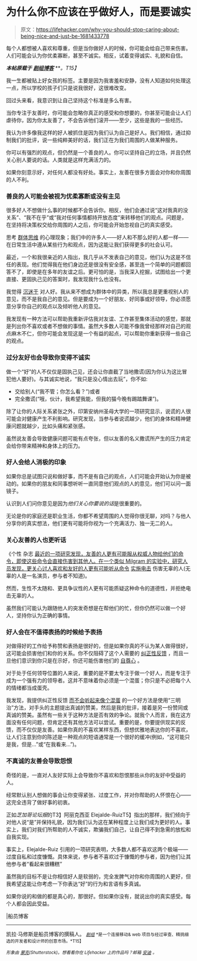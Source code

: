 # 为什么你不应该在乎做好人，而是要诚实

> 原文：<https://lifehacker.com/why-you-should-stop-caring-about-being-nice-and-just-be-1681433778>

每个人都想被人喜欢和尊重，但是当你做好人的时候，你可能会给自己带来伤害。人们可能会认为你优柔寡断，甚至不诚实。相反，试着变得诚实、礼貌和自信。



***本帖原载于*** [***剧组博客***](http://blog.pickcrew.com/stop-caring-nice/) ***。*T15】**

我一生都被贴上好女孩的标签。主要是因为我害羞和安静，没有人知道如何处理这一点，所以学校的孩子们只是说我很好，这很难改变。

回过头来看，我意识到让自己坚持这个标准是多么有害。

当你专注于友善时，你可能会忽略你真正的感受和你想要的，你甚至可能会让人们虐待你，因为你太友善了，不会告诉他们滚开——至少，这些是我的一些经历。

我认为许多像我这样的好人被抓住是因为我们认为自己是好人。我们相信，通过抑制我们的批评，说一些纯粹美好的话，我们正在为我们周围的人做某种服务。

你可以有强烈的观点，但仍然是一个善良的人。你可以坚持自己的立场，并且仍然关心别人要说的话。人类就是这样充满活力的。

如果你刻意示好，对任何人都没有好处。事实上，友善在很多方面会对你和你周围的人不利。

### 善良的人可能会被视为优柔寡断或没有主见

很多好人不想做什么事的时候都不会告诉你。相反，他们会通过说“这对我真的没关系”、“我不在乎”或“我对任何事情都持开放态度”来转移他们的观点。问题是，在坚持将决策权交给你周围的人之后，你可能会开始忽视自己的真实感受。

思考 [群体思维](http://www.personalityresearch.org/papers/lumbert.removed) 的心理现象；我们中的许多人——好人和不那么好的人都一样——在日常生活中遵从某些行为和观点，因为这能让我们获得更多的社会认可。

最近，一个和我很亲近的人指出，我几乎从不发表自己的意见，他们认为这是不信任的表现。他们觉得我在他们身边还是很没有安全感，甚至连一个简单的问题都回答不了，即使是在多年的友谊之后。更可怕的是，当我深入挖掘，试图给出一个更直接、更固执己见的答案时，我发现我什么也没有。

我觉得 [沉迷于](http://www.12keysrecovery.com/blog/warning-signs-youre-addict/) 对人好。我从来不想成为群体中的异类，所以我总是更重视别人的意见，而不是我自己的意见。但是要成为一个好朋友、好同事或好领导，你必须愿意分享你自己的观点以及倾听他人的意见。

我发现有一种方法可以帮助我重新评估我对友谊、工作甚至集体活动的感觉，那就是列出你不喜欢或者不想做的事情。虽然大多数人可能不像我曾经那样对自己的观点麻木不仁，但你可能会发现这是一个有益的起点，可以帮助你重新获得一些自己的观点。

### 过分友好也会导致你变得不诚实

做一个“好”的人不仅仅是固执己见，还会让你直截了当地撒谎(因为你认为这比冒犯他人要好)。与其诚实地说，“我只是没心情出去玩”，你不如:

*   交给别人(“我不管；你怎么看？”)或者
*   完全撒谎(“哦，伙计，我希望我能，但我的猫今晚有踢踏舞课”)。

除了让你的人际关系紧张之外，印第安纳州圣母大学的一项研究显示，说谎的人很可能会对健康产生不利影响。研究发现，当参与者说谎越少，他们的身体和精神健康问题就越少，比如头痛和紧张感。

虽然说友善会导致健康问题可能有点夸张，但以友善的名义撒谎所产生的压力肯定会给你带来精神和身体上的压力。

### 好人会给人消极的印象

如果你总是试图只说和做好事，而不是有自己的观点，人们可能会开始认为你是被动的。如果你的朋友和同事想听听一直同意他们观点的人的意见，他们可以问一面镜子。

认识到人们问你意见是因为*他们关心你要说的话*是很重要的。

无论是你的家庭还是职业生活，你都不希望周围的人觉得你很无聊，对吗？与他人分享你的真实想法，他们更有可能将你视为一个充满活力、独一无二的人。

### 关心友善的人也更听话

《个性 杂志 [最近的一项研究发现，友善的人更有可能服从权威人物给他们的命令，即使这些命令会直接伤害到其他人。在一个类似 Milgram 的实验中，研究人员发现，更关心讨人喜欢和友好的人更有可能听从命令](http://onlinelibrary.wiley.com/doi/10.1111/jopy.12104/abstract) [实施电击](http://www.psychologytoday.com/blog/the-green-mind/201406/are-polite-people-more-violent-and-destructive) 伤害无辜的人(无辜的人是一名演员，参与者不知道)。

然而，生性不太随和、更具争议性的人更有可能质疑这种命令的道德性，并拒绝电击无辜的人。

虽然我们可能认为跟随他人的突发奇想是在帮他们的忙，但你仍然可以做一个好人，坚持你认为正确的事情。

### 好人会在不值得表扬的时候给予表扬

对做得好的工作给予称赞和表扬是很好的，但是如果你真的不认为某人做得很好，这可能会损害他们和你的关系。你不仅阻碍了这个人需要的 [纠正性反馈](http://ctb.ku.edu/en/table-of-contents/advocacy/encouragement-education/corrective-feedback/main) ，而且一旦他们意识到你只是在示好，你还可能伤害他们的 [自尊心](http://www.livescience.com/16643-undeserved-praise-harm.html) 。

对于处于任何领导位置的人来说，重要的是不要太专注于做一个好人，而是专注于成为一个强有力的领导者。这并不意味着你必须是一个混蛋；你只是不必把每个人的情绪都当成蛋壳。

我发现，我提供纠正性反馈 [而不会听起来像个混蛋](https://lifehacker.com/how-to-give-criticism-without-sounding-like-a-jerk-5915687) 的一个好方法是使用“三明治”方法，对手头的主题提出真诚的赞美，然后是我的批评，接着是另一份赞同或真诚的赞美。虽然有一些关于这种方法是否有效的争论。就我个人而言，我在这方面没有任何问题，但肯定还有其他方法可以尝试。重要的是，你要提供现实的反馈，而不仅仅是友善。如果你真的不喜欢某样东西，但想优雅地表达你的不喜欢，让人们注意到你的陈述是一种观点的短语通常是一个很好的缓冲(例如，“这可能只是我，但是…”或“在我看来…”)。

### 不真诚的友善会导致怨恨

奇怪的是，一直对人友好实际上会导致你不喜欢和怨恨那些从你的友好中受益的人。

经常默认别人想做的事会让你变得紧张、过度工作，并对你帮助的人怀恨在心——这完全违背了做好事的初衷。

正如*芝加哥论坛报*的T3】阿丽克西亚 Elejalde-RuizT5】指出的那样，我们倾向于对他人说“是”并保持礼貌，因为我们认为这在某种程度上让我们成为更好的人。事实上，我们对我们所帮助的人不诚实，欺骗我们自己，让自己得不到急需的放松和自我实现。

事实上，Elejalde-Ruiz 引用的一项研究表明，大多数人都不喜欢这两个极端——过度自私和过度慷慨。具体来说，参与者不喜欢过于慷慨的参与者，因为他们让其他参与者“看起来很糟糕”

虽然我的目标不是让你相信好人是软弱的，完全发脾气对你和你周围的人更好，但我希望这能让你考虑一下你表达“好”的行为和言语有多真诚。

如果你说的和做的都是真心的，那很好。但如果你没有，就说出你的真实感受。每个人都会因此受益。

|船员博客

* * *

凯拉·马修斯是船员博客的撰稿人。 [<small>*剧组*</small>](http://pickcrew.com/) <small>*是一个连接移动& web 项目与经过审查、精挑细选的开发者和设计师的创意市场。*T15】</small>

<small>*形象由*</small> [<small>*蒙克*</small>](http://www.shutterstock.com/pic-163784093/stock-vector-business-training.html)<small>*(Shutterstock)。想看看你在 Lifehacker 上的作品吗？邮箱*</small> [<small>*安迪*</small>](mailto:andy@lifehacker.com) <small>*。*</small>